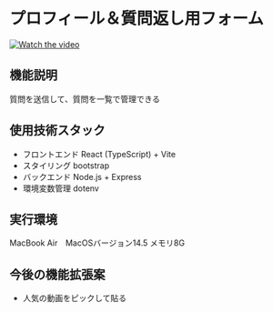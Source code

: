 # プロフィール＆質問返し用フォーム

[![Watch the video](https://img.youtube.com/vi/UpHVJKJZtEs/maxresdefault.jpg)](https://youtu.be/UpHVJKJZtEs)


##  機能説明
質問を送信して、質問を一覧で管理できる



##  使用技術スタック 
* フロントエンド React (TypeScript) + Vite
* スタイリング bootstrap
* バックエンド Node.js + Express
* 環境変数管理 dotenv


##  実行環境
MacBook Air　MacOSバージョン14.5 メモリ8G

##  今後の機能拡張案
* 人気の動画をピックして貼る